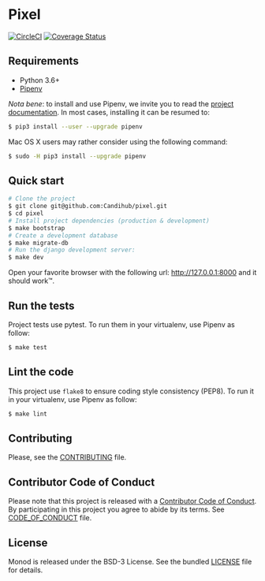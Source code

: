 # Pixel

[![CircleCI](https://circleci.com/gh/Candihub/pixel.svg?style=svg)](https://circleci.com/gh/Candihub/pixel)
[![Coverage Status](https://coveralls.io/repos/github/Candihub/pixel/badge.svg)](https://coveralls.io/github/Candihub/pixel)

## Requirements

* Python 3.6+
* [Pipenv](https://docs.pipenv.org)


_Nota bene_: to install and use Pipenv, we invite you to read the [project
documentation](https://docs.pipenv.org). In most cases, installing it can be
resumed to:

```bash
$ pip3 install --user --upgrade pipenv
```

Mac OS X users may rather consider using the following command:

```bash
$ sudo -H pip3 install --upgrade pipenv
```

## Quick start

```bash
# Clone the project
$ git clone git@github.com:Candihub/pixel.git
$ cd pixel
# Install project dependencies (production & development)
$ make bootstrap
# Create a development database
$ make migrate-db
# Run the django development server:
$ make dev
```

Open your favorite browser with the following url: http://127.0.0.1:8000 and it
should work™.

## Run the tests

Project tests use pytest. To run them in your virtualenv, use Pipenv as follow:

```bash
$ make test
```

## Lint the code

This project use `flake8` to ensure coding style consistency (PEP8). To run it
in your virtualenv, use Pipenv as follow:

```bash
$ make lint
```

## Contributing

Please, see the [CONTRIBUTING](CONTRIBUTING.md) file.

## Contributor Code of Conduct

Please note that this project is released with a [Contributor Code of
Conduct](http://contributor-covenant.org/). By participating in this project you
agree to abide by its terms. See [CODE_OF_CONDUCT](CODE_OF_CONDUCT.md) file.

## License

Monod is released under the BSD-3 License. See the bundled [LICENSE](LICENSE)
file for details.
